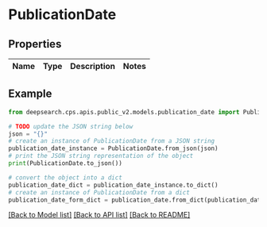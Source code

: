# PublicationDate


## Properties

Name | Type | Description | Notes
------------ | ------------- | ------------- | -------------

## Example

```python
from deepsearch.cps.apis.public_v2.models.publication_date import PublicationDate

# TODO update the JSON string below
json = "{}"
# create an instance of PublicationDate from a JSON string
publication_date_instance = PublicationDate.from_json(json)
# print the JSON string representation of the object
print(PublicationDate.to_json())

# convert the object into a dict
publication_date_dict = publication_date_instance.to_dict()
# create an instance of PublicationDate from a dict
publication_date_form_dict = publication_date.from_dict(publication_date_dict)
```
[[Back to Model list]](../README.md#documentation-for-models) [[Back to API list]](../README.md#documentation-for-api-endpoints) [[Back to README]](../README.md)


